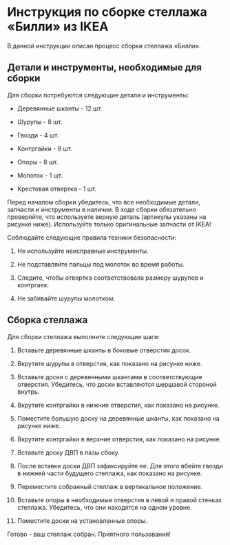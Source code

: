 # Инструкция по сборке стеллажа «Билли» из IKEA

В данной инструкции описан процесс сборки стеллажа «Билли».

## Детали и инструменты, необходимые для сборки

Для сборки потребуются следующие детали и инструменты:

* Деревянные шканты - 12 шт.

* Шурупы - 8 шт.

* Гвозди - 4 шт.

* Контргайки - 8 шт.

* Опоры - 8 шт.

* Молоток - 1 шт.

* Крестовая отвертка - 1 шт.

Перед началом сборки убедитесь, что все необходимые детали, запчасти и инструменты в наличии.
В ходе сборки обязательно проверяйте, что используете верную деталь (артикулы указаны на рисунке ниже). Используйте только оригинальные запчасти от IKEA!

Соблюдайте следующие правила техники безопасности:

1. Не используйте неисправные инструменты.

2. Не подставляйте пальцы под молоток во время работы.

3. Следите, чтобы отвертка соответствовала размеру шурупов и контргаек.

4. Не забивайте шурупы молотком.

## Сборка стеллажа

Для сборки стеллажа выполните следующие шаги:

1. Вставьте деревянные шканты в боковые отверстия досок.

2. Вкрутите шурупы в отверстия, как показано на рисунке ниже.

3. Вставьте доски с деревянными шкантами в соответствующие отверстия. Убедитесь, что доски вставляются шершавой стороной внутрь.

4. Вкрутите контргайки в нижние отверстия, как показано на рисунке.

5. Поместите большую доску на деревянные шканты, как показано на рисунке ниже.

6. Вкрутите контргайки в верхние отверстия, как показано на рисунке.

7. Вставьте доску ДВП в пазы сбоку.

8. После вставки доски ДВП зафиксируйте ее. Для этого вбейте гвозди в нижней части будущего стеллажа, как показано на рисунке.

9. Переместите собранный стеллаж в вертикальное положение.

10. Вставьте опоры в необходимые отверстия в левой и правой стенках стеллажа. Убедитесь, что они находятся на одном уровне.

11. Поместите доски на установленные опоры.

Готово - ваш стеллаж собран. Приятного пользования!
